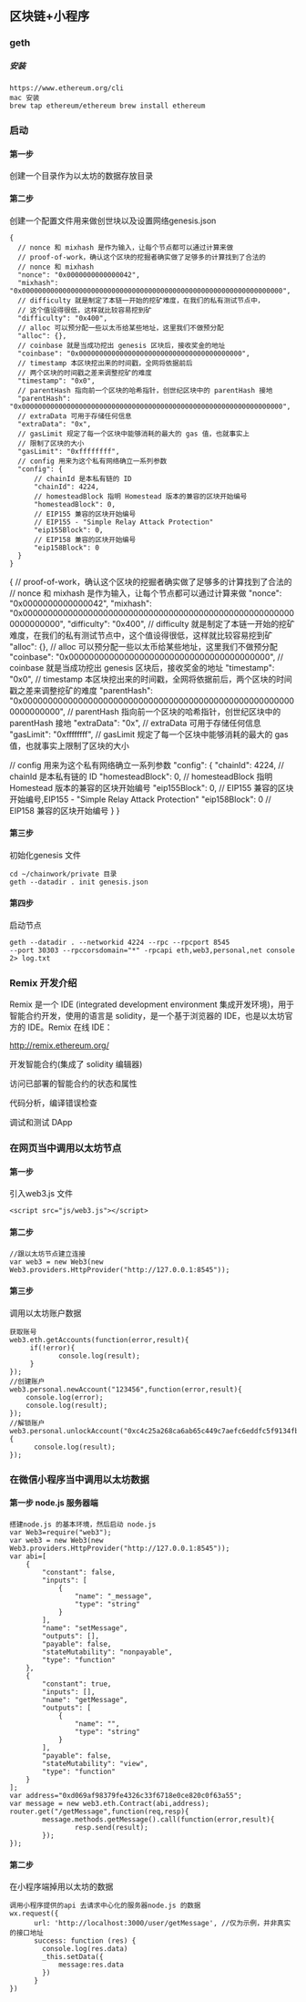 ## 区块链+小程序

### geth  

##### 安装

```
https://www.ethereum.org/cli
mac 安装
brew tap ethereum/ethereum brew install ethereum
```

### 启动

#### 第一步

创建一个目录作为以太坊的数据存放目录

#### 第二步

创建一个配置文件用来做创世块以及设置网络genesis.json

```
{
  // nonce 和 mixhash 是作为输入，让每个节点都可以通过计算来做
  // proof-of-work，确认这个区块的挖掘者确实做了足够多的计算找到了合法的
  // nonce 和 mixhash
  "nonce": "0x0000000000000042",
  "mixhash": "0x0000000000000000000000000000000000000000000000000000000000000000",
  // difficulty 就是制定了本链一开始的挖矿难度，在我们的私有测试节点中，
  // 这个值设得很低，这样就比较容易挖到矿
  "difficulty": "0x400",
  // alloc 可以预分配一些以太币给某些地址，这里我们不做预分配
  "alloc": {},
  // coinbase 就是当成功挖出 genesis 区块后，接收奖金的地址
  "coinbase": "0x0000000000000000000000000000000000000000",
  // timestamp 本区块挖出来的时间戳，全网将依据前后
  // 两个区块的时间戳之差来调整挖矿的难度
  "timestamp": "0x0",
  // parentHash 指向前一个区块的哈希指针，创世纪区块中的 parentHash 接地
  "parentHash": "0x0000000000000000000000000000000000000000000000000000000000000000",
  // extraData 可用于存储任何信息
  "extraData": "0x",
  // gasLimit 规定了每一个区块中能够消耗的最大的 gas 值，也就事实上
  // 限制了区块的大小
  "gasLimit": "0xffffffff",
  // config 用来为这个私有网络确立一系列参数
  "config": {
      // chainId 是本私有链的 ID
      "chainId": 4224,
      // homesteadBlock 指明 Homestead 版本的兼容的区块开始编号
      "homesteadBlock": 0,
      // EIP155 兼容的区块开始编号
      // EIP155 - "Simple Relay Attack Protection"
      "eip155Block": 0,
      // EIP158 兼容的区块开始编号
      "eip158Block": 0
  }
}
```
{
  // proof-of-work，确认这个区块的挖掘者确实做了足够多的计算找到了合法的
  // nonce 和 mixhash 是作为输入，让每个节点都可以通过计算来做
  "nonce": "0x0000000000000042",
  "mixhash": "0x0000000000000000000000000000000000000000000000000000000000000000",
  "difficulty": "0x400",  // difficulty 就是制定了本链一开始的挖矿难度，在我们的私有测试节点中，这个值设得很低，这样就比较容易挖到矿
  "alloc": {},   // alloc 可以预分配一些以太币给某些地址，这里我们不做预分配
  "coinbase": "0x0000000000000000000000000000000000000000",  // coinbase 就是当成功挖出 genesis 区块后，接收奖金的地址
  "timestamp": "0x0",   // timestamp 本区块挖出来的时间戳，全网将依据前后，两个区块的时间戳之差来调整挖矿的难度
  "parentHash": "0x0000000000000000000000000000000000000000000000000000000000000000",  // parentHash 指向前一个区块的哈希指针，创世纪区块中的 parentHash 接地
  "extraData": "0x",   // extraData 可用于存储任何信息
  "gasLimit": "0xffffffff",  // gasLimit 规定了每一个区块中能够消耗的最大的 gas 值，也就事实上限制了区块的大小

  // config 用来为这个私有网络确立一系列参数
  "config": {
      "chainId": 4224,     // chainId 是本私有链的 ID
      "homesteadBlock": 0, // homesteadBlock 指明 Homestead 版本的兼容的区块开始编号
      "eip155Block": 0,    // EIP155 兼容的区块开始编号,EIP155 - "Simple Relay Attack Protection"
      "eip158Block": 0     // EIP158 兼容的区块开始编号
  }
}

#### 第三步

初始化genesis 文件

```
cd ~/chainwork/private 目录
geth --datadir . init genesis.json
```

#### 第四步

启动节点

```
geth --datadir . --networkid 4224 --rpc --rpcport 8545
--port 30303 --rpccorsdomain="*" -rpcapi eth,web3,personal,net console 2> log.txt
```



### Remix 开发介绍

Remix 是一个 IDE (integrated development environment 集成开发环境)，用于智能合约开发，使用的语言是 solidity，是一个基于浏览器的 IDE，也是以太坊官方的 IDE。Remix 在线 IDE： 

[http](http://remix.ethereum.org/)[://remix.ethereum.org](http://remix.ethereum.org/)[/](http://remix.ethereum.org/)

开发智能合约(集成了 solidity 编辑器)

访问已部署的智能合约的状态和属性

代码分析，编译错误检查

调试和测试 DApp



### 在网页当中调用以太坊节点

#### 第一步

引入web3.js 文件

```
<script src="js/web3.js"></script>
```

#### 第二步

```
//跟以太坊节点建立连接
var web3 = new Web3(new Web3.providers.HttpProvider("http://127.0.0.1:8545"));
```

#### 第三步

调用以太坊账户数据

```
获取账号
web3.eth.getAccounts(function(error,result){
     if(!error){
     		console.log(result);
     }
});
//创建账户
web3.personal.newAccount("123456",function(error,result){
    console.log(error);
    console.log(result);
});
//解锁账户                web3.personal.unlockAccount("0xc4c25a268ca6ab65c449c7aefc6eddfc5f9134fb","123456",function(error,result){
      console.log(result);
});
```

### 在微信小程序当中调用以太坊数据

#### 第一步  node.js 服务器端

```
搭建node.js 的基本环境，然后启动 node.js
var Web3=require("web3");
var web3 = new Web3(new Web3.providers.HttpProvider("http://127.0.0.1:8545"));
var abi=[
    {
        "constant": false,
        "inputs": [
            {
                "name": "_message",
                "type": "string"
            }
        ],
        "name": "setMessage",
        "outputs": [],
        "payable": false,
        "stateMutability": "nonpayable",
        "type": "function"
    },
    {
        "constant": true,
        "inputs": [],
        "name": "getMessage",
        "outputs": [
            {
                "name": "",
                "type": "string"
            }
        ],
        "payable": false,
        "stateMutability": "view",
        "type": "function"
    }
];
var address="0xd069af98379fe4326c33f6718e0ce820c0f63a55";
var message = new web3.eth.Contract(abi,address);
router.get("/getMessage",function(req,resp){
		message.methods.getMessage().call(function(error,result){
                resp.send(result);
        });
});
```

#### 第二步 

在小程序端掉用以太坊的数据

```
调用小程序提供的api 去请求中心化的服务器node.js 的数据
wx.request({
      url: 'http://localhost:3000/user/getMessage', //仅为示例，并非真实的接口地址
      success: function (res) {
        console.log(res.data)
        _this.setData({
            message:res.data
        })
      }
})
```



















